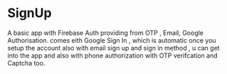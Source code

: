 # SignUp
A basic app with Firebase Auth providing from OTP , Email, Google Authorisation.
comes eith Google Sign In , which is automatic once you setup the account
also with email sign up and sign in method , u can get into the app and
also with phone authorization with OTP verifcation and Captcha too.
